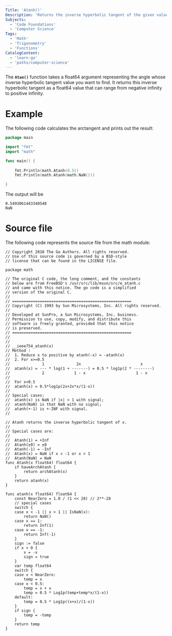 ```yaml
---
Title: 'Atanh()'
Description: 'Returns the inverse hyperbolic tangent of the given value.'
Subjects:
  - 'Code Foundations'
  - 'Computer Science'
Tags:
  - 'Math'
  - 'Trigonometry'
  - 'Functions'
CatalogContent:
  - 'learn-go'
  - 'paths/computer-science'
---
```


The **`Atan()`** function takes a float64 argument representing the angle whose inverse hyperbolic tangent value you want to find. It returns this inverse hyperbolic tangent as a float64 value that can range from negative infinity to positive infinity.

# Example

The following code calculates the arctangent and prints out the result:

```go
package main

import "fmt"
import "math"

func main() {
	
	fmt.Println(math.Atanh(0.5))
    fmt.Println(math.Atanh(math.NaN()))

} 
```

The output will be
```shell
0.5493061443340548
NaN
```

# Source file

The following code represents the source file from the math module:

```
// Copyright 2010 The Go Authors. All rights reserved.
// Use of this source code is governed by a BSD-style
// license that can be found in the LICENSE file.

package math

// The original C code, the long comment, and the constants
// below are from FreeBSD's /usr/src/lib/msun/src/e_atanh.c
// and came with this notice. The go code is a simplified
// version of the original C.
//
// ====================================================
// Copyright (C) 1993 by Sun Microsystems, Inc. All rights reserved.
//
// Developed at SunPro, a Sun Microsystems, Inc. business.
// Permission to use, copy, modify, and distribute this
// software is freely granted, provided that this notice
// is preserved.
// ====================================================
//
//
// __ieee754_atanh(x)
// Method :
//	1. Reduce x to positive by atanh(-x) = -atanh(x)
//	2. For x>=0.5
//	            1              2x                          x
//	atanh(x) = --- * log(1 + -------) = 0.5 * log1p(2 * --------)
//	            2             1 - x                      1 - x
//
//	For x<0.5
//	atanh(x) = 0.5*log1p(2x+2x*x/(1-x))
//
// Special cases:
//	atanh(x) is NaN if |x| > 1 with signal;
//	atanh(NaN) is that NaN with no signal;
//	atanh(+-1) is +-INF with signal.
//

// Atanh returns the inverse hyperbolic tangent of x.
//
// Special cases are:
//
//	Atanh(1) = +Inf
//	Atanh(±0) = ±0
//	Atanh(-1) = -Inf
//	Atanh(x) = NaN if x < -1 or x > 1
//	Atanh(NaN) = NaN
func Atanh(x float64) float64 {
	if haveArchAtanh {
		return archAtanh(x)
	}
	return atanh(x)
}

func atanh(x float64) float64 {
	const NearZero = 1.0 / (1 << 28) // 2**-28
	// special cases
	switch {
	case x < -1 || x > 1 || IsNaN(x):
		return NaN()
	case x == 1:
		return Inf(1)
	case x == -1:
		return Inf(-1)
	}
	sign := false
	if x < 0 {
		x = -x
		sign = true
	}
	var temp float64
	switch {
	case x < NearZero:
		temp = x
	case x < 0.5:
		temp = x + x
		temp = 0.5 * Log1p(temp+temp*x/(1-x))
	default:
		temp = 0.5 * Log1p((x+x)/(1-x))
	}
	if sign {
		temp = -temp
	}
	return temp
}
```